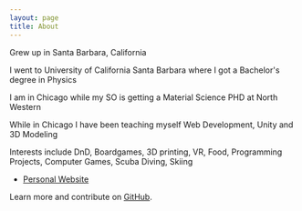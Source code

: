 ```yaml
---
layout: page
title: About
---
```


<!--
<p class="message">
  This is my blog for Machine Learning at Metis
</p>
-->

Grew up in Santa Barbara, California

I went to University of California Santa Barbara where I got a Bachelor's degree in Physics

I am in Chicago while my SO is getting a Material Science PHD at North Western

While in Chicago I have been teaching myself Web Development, Unity and 3D Modeling

Interests include DnD, Boardgames, 3D printing, VR, Food, Programming Projects, Computer Games, Scuba Diving, Skiing

* [Personal Website](https://bubblebooy.github.io/max-garber-website)


Learn more and contribute on [GitHub](https://github.com/poole).
<!--
## Setup

Some fun facts about the setup of this project include:

* Built for [Jekyll](http://jekyllrb.com)
* Developed on GitHub and hosted for free on [GitHub Pages](https://pages.github.com)
* Coded with [Sublime Text 2](http://sublimetext.com), an amazing code editor
* Designed and developed while listening to music like [Blood Bros Trilogy](https://soundcloud.com/maddecent/sets/blood-bros-series)

Have questions or suggestions? Feel free to [open an issue on GitHub](https://github.com/poole/poole/issues/new) or [ask me on Twitter](https://twitter.com/mdo).

Thanks for reading!
-->
